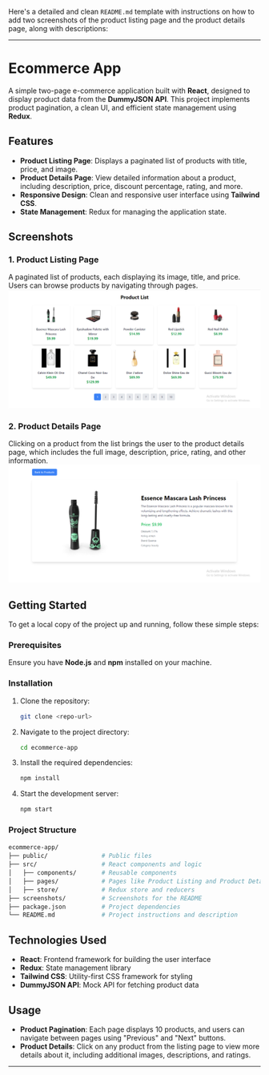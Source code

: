 Here's a detailed and clean `README.md` template with instructions on how to add two screenshots of the product listing page and the product details page, along with descriptions:

---

# Ecommerce App

A simple two-page e-commerce application built with **React**, designed to display product data from the **DummyJSON API**. This project implements product pagination, a clean UI, and efficient state management using **Redux**.

## Features
- **Product Listing Page**: Displays a paginated list of products with title, price, and image.
- **Product Details Page**: View detailed information about a product, including description, price, discount percentage, rating, and more.
- **Responsive Design**: Clean and responsive user interface using **Tailwind CSS**.
- **State Management**: Redux for managing the application state.

## Screenshots

### 1. Product Listing Page
A paginated list of products, each displaying its image, title, and price. Users can browse products by navigating through pages.
![Product Listing](./screenshots/product-listing.png)

### 2. Product Details Page
Clicking on a product from the list brings the user to the product details page, which includes the full image, description, price, rating, and other information.
![Product Details](./screenshots/product-details.png)

## Getting Started

To get a local copy of the project up and running, follow these simple steps:

### Prerequisites

Ensure you have **Node.js** and **npm** installed on your machine.

### Installation

1. Clone the repository:
   ```bash
   git clone <repo-url>
   ```

2. Navigate to the project directory:
   ```bash
   cd ecommerce-app
   ```

3. Install the required dependencies:
   ```bash
   npm install
   ```

4. Start the development server:
   ```bash
   npm start
   ```

### Project Structure

```bash
ecommerce-app/
├── public/               # Public files
├── src/                  # React components and logic
│   ├── components/       # Reusable components
│   ├── pages/            # Pages like Product Listing and Product Details
│   ├── store/            # Redux store and reducers
├── screenshots/          # Screenshots for the README
├── package.json          # Project dependencies
└── README.md             # Project instructions and description
```

## Technologies Used
- **React**: Frontend framework for building the user interface
- **Redux**: State management library
- **Tailwind CSS**: Utility-first CSS framework for styling
- **DummyJSON API**: Mock API for fetching product data

## Usage

- **Product Pagination**: Each page displays 10 products, and users can navigate between pages using "Previous" and "Next" buttons.
- **Product Details**: Click on any product from the listing page to view more details about it, including additional images, descriptions, and ratings.

---
